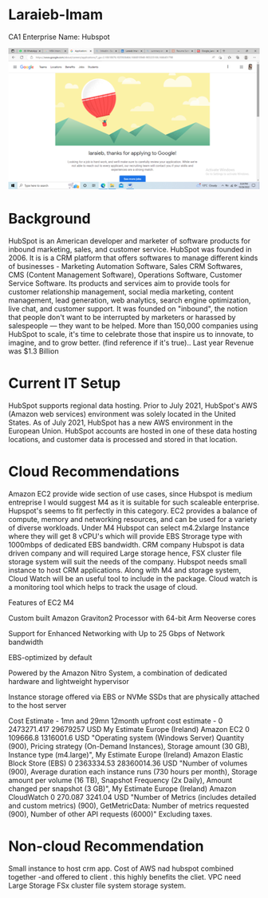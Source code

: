 # Laraieb-Imam
CA1
Enterprise Name: Hubspot

<img src="Images/screenshot.png" alt="test"/>

<h1>Background</h1>

HubSpot is an American developer and marketer of software products for inbound marketing, sales, and customer service. HubSpot was founded in 2006. It is is a CRM platform that offers softwares to manage different kinds of businesses - Marketing Automation Software, Sales CRM Softwares, CMS (Content Management Software), Operations Software, Customer Service Software. Its products and services aim to provide tools for customer relationship management, social media marketing, content management, lead generation, web analytics, search engine optimization, live chat, and customer support. It was founded on "inbound", the notion that people don't want to be interrupted by marketers or harassed by salespeople — they want to be helped.
More than 150,000 companies using HubSpot to scale, it's time to celebrate those that inspire us to innovate, to imagine, and to grow better. (find reference if it's true)..
Last year Revenue was $1.3 Billion



<h1>Current IT Setup</h1>

HubSpot supports regional data hosting. Prior to July 2021, HubSpot's AWS (Amazon web services) environment was solely located in the United States. As of July 2021, HubSpot has a new AWS environment in the European Union. HubSpot accounts are hosted in one of these data hosting locations, and customer data is processed and stored in that location.


<h1>Cloud Recommendations</h1>

Amazon EC2 provide wide section of use cases, since Hubspot is medium entreprise I would suggest M4 as it is suitable for such scaleable enterprise. Hupspot's seems to fit perfectly in this category. EC2 provides a balance of compute, memory and networking resources, and can be used for a variety of diverse workloads. Under M4 Hubspot can select m4.2xlarge Instance where they will get 8 vCPU's which will provide EBS Strorage type with 1000mbps of dedicated EBS bandwidth.
CRM company Hubspot is data driven company and will required Large storage hence, FSX cluster file storage system will suit the needs of the company.
Hubspot needs small instance to host CRM applications. Along with M4 and storage system, Cloud Watch will be an useful tool to include in the package. Cloud watch is a monitoring tool which helps to track the usage of cloud. 

Features of EC2 M4

Custom built Amazon Graviton2 Processor with 64-bit Arm Neoverse cores

Support for Enhanced Networking with Up to 25 Gbps of Network bandwidth

EBS-optimized by default

Powered by the Amazon Nitro System, a combination of dedicated hardware and lightweight hypervisor

Instance storage offered via EBS or NVMe SSDs that are physically attached to the host server


Cost Estimate - 1mn and 29mn
12month upfront cost estimate - 0	2473271.417	29679257	USD
My Estimate	Europe (Ireland)		Amazon EC2	0	109666.8	1316001.6	USD	"Operating system (Windows Server)
 Quantity (900), Pricing strategy (On-Demand Instances), Storage amount (30 GB), Instance type (m4.large)", 
 My Estimate	Europe (Ireland)		Amazon Elastic Block Store (EBS)	0	2363334.53	28360014.36	USD	"Number of volumes (900), Average duration each instance runs (730 hours per month), Storage amount per volume (16 TB), Snapshot Frequency (2x Daily), Amount changed per snapshot (3 GB)", 
 My Estimate	Europe (Ireland)		Amazon CloudWatch	0	270.087	3241.04	USD	"Number of Metrics (includes detailed and custom metrics) (900),  GetMetricData: Number of metrics requested (900), Number of other API requests (6000)" Excluding taxes.

<h1>Non-cloud Recommendation</h1>

Small instance to host crm app.
Cost of AWS nad hubspot combined together -and offered to client . this highly benefits the cliet.
VPC need
Large Storage FSx cluster file system storage system.



